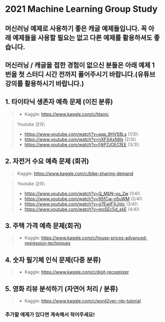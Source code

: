 # 2021 Machine Learning Group Study

## 머신러닝 예제로 사용하기 좋은 캐글 예제들입니다. 꼭 아래 예제들을 사용할 필요는 없고 다른 예제를 활용하셔도 좋습니다.
## 머신러닝 / 캐글을 접한 경험이 없으신 분들은 아래 예제 1번을 첫 스터디 시간 전까지 풀어주시기 바랍니다.(유튜브 강의를 활용하시기 바랍니다.)

## 1. 타이타닉 생존자 예측 문제 (이진 분류)
>  - Kaggle: https://www.kaggle.com/c/titanic

> Youtube 강의\
>  - https://www.youtube.com/watch?v=aqp_9HV58Ls (1/3)\
>  - https://www.youtube.com/watch?v=nXFXAxfdIls (2/3)\
>  - https://www.youtube.com/watch?v=FAP7JOECfEE (3/3)\

## 2. 자전거 수요 예측 문제 (회귀)
> Kaggle: https://www.kaggle.com/c/bike-sharing-demand

> Youtube 강의\
>  - https://www.youtube.com/watch?v=Q_MbN-vu_2w (1/4)\
>  - https://www.youtube.com/watch?v=95fCw-n5uWM (2/4)\
>  - https://www.youtube.com/watch?v=g7EwIFXJntc (3/4)\
>  - https://www.youtube.com/watch?v=woSEc5d_skE (4/4)\

## 3. 주택 가격 예측 문제(회귀)
>  - Kaggle: https://www.kaggle.com/c/house-prices-advanced-regression-techniques

## 4. 숫자 필기체 인식 문제(다중 분류)
>  - Kaggle: https://www.kaggle.com/c/digit-recognizer

## 5. 영화 리뷰 분석하기 (자연어 처리 / 분류)
>  - Kaggle: https://www.kaggle.com/c/word2vec-nlp-tutorial

### 추가할 예제가 있다면 계속해서 적어주세요!
